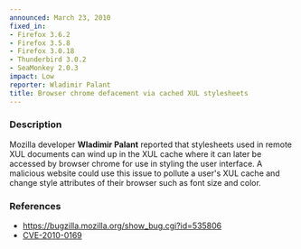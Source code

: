 ```yaml
---
announced: March 23, 2010
fixed_in:
- Firefox 3.6.2
- Firefox 3.5.8
- Firefox 3.0.18
- Thunderbird 3.0.2
- SeaMonkey 2.0.3
impact: Low
reporter: Wladimir Palant
title: Browser chrome defacement via cached XUL stylesheets
---
```


<h3>Description</h3>

<p>Mozilla developer <strong>Wladimir Palant</strong> reported that
stylesheets used in remote XUL documents can wind up in the XUL cache
where it can later be accessed by browser chrome for use in styling
the user interface.  A malicious website could use this issue to
pollute a user's XUL cache and change style attributes of their
browser such as font size and color.</p>

<h3>References</h3>

<ul>
  <li><a href="https://bugzilla.mozilla.org/show_bug.cgi?id=535806">https://bugzilla.mozilla.org/show_bug.cgi?id=535806</a></li>
  <li><a class="ex-ref" href="http://cve.mitre.org/cgi-bin/cvename.cgi?name=CVE-2010-0169">CVE-2010-0169</a></li>
</ul>




